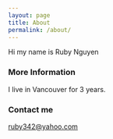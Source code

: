 ```yaml
---
layout: page
title: About
permalink: /about/
---
```


Hi my name is Ruby Nguyen

### More Information

I live in Vancouver for 3 years.

### Contact me

[ruby342@yahoo.com](mailto:ruby342@yahoo.com)